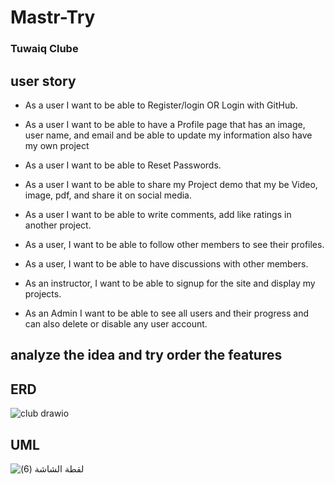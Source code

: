 # Mastr-Try
 
 ### Tuwaiq Clube

## user story 

* As a user I want to be able to Register/login OR Login with GitHub.

* As a user I want to be able to have a Profile page that has an image, user name, and email and be able to update my information also have my own project 

* As a user I want to be able to Reset Passwords.

* As a user I want to be able to share my Project demo that my be Video, image, pdf, and share it on social media.

* As a user I want to be able to write comments, add like ratings in another project.

* As a user, I want to be able to follow other members to see their profiles.

*  As a user, I want to be able to have discussions with other members.

* As an instructor, I want to be able to signup for the site and display my projects. 

* As an Admin I want to be able to see all users and their progress and can also delete or disable any user account. 

## analyze the idea and try order the features


## ERD

![club drawio](https://user-images.githubusercontent.com/92248041/146666215-8cdf2fce-30f4-4bc3-9537-3e7c3e51b98c.png)


## UML 

![‏‏لقطة الشاشة (6)](https://user-images.githubusercontent.com/92248041/146666190-37a68044-2311-432f-acb8-ceed6676598f.png)
